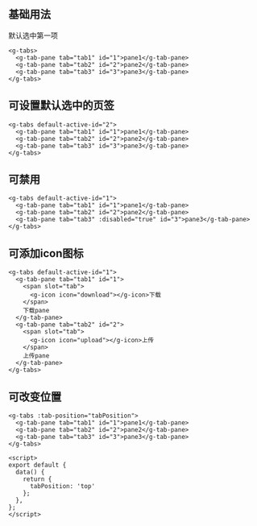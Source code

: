 ## 基础用法

默认选中第一项

<ClientOnly>
  <g-tab-5></g-tab-5>
</ClientOnly>

```vue
<g-tabs>
  <g-tab-pane tab="tab1" id="1">pane1</g-tab-pane>
  <g-tab-pane tab="tab2" id="2">pane2</g-tab-pane>
  <g-tab-pane tab="tab3" id="3">pane3</g-tab-pane>
</g-tabs>
```

## 可设置默认选中的页签

<ClientOnly>
  <g-tab-1></g-tab-1>
</ClientOnly>

```vue
<g-tabs default-active-id="2">
  <g-tab-pane tab="tab1" id="1">pane1</g-tab-pane>
  <g-tab-pane tab="tab2" id="2">pane2</g-tab-pane>
  <g-tab-pane tab="tab3" id="3">pane3</g-tab-pane>
</g-tabs>
```

## 可禁用

<ClientOnly>
  <g-tab-2></g-tab-2>
</ClientOnly>

```vue
<g-tabs default-active-id="1">
  <g-tab-pane tab="tab1" id="1">pane1</g-tab-pane>
  <g-tab-pane tab="tab2" id="2">pane2</g-tab-pane>
  <g-tab-pane tab="tab3" :disabled="true" id="3">pane3</g-tab-pane>
</g-tabs>
```

## 可添加icon图标

<ClientOnly>
  <g-tab-3></g-tab-3>
</ClientOnly>

```vue
<g-tabs default-active-id="1">
  <g-tab-pane tab="tab1" id="1">
    <span slot="tab">
      <g-icon icon="download"></g-icon>下载
    </span>
    下载pane
  </g-tab-pane>
  <g-tab-pane tab="tab2" id="2">
    <span slot="tab">
      <g-icon icon="upload"></g-icon>上传
    </span>
    上传pane
  </g-tab-pane>
</g-tabs>
```

## 可改变位置

<ClientOnly>
  <g-tab-4></g-tab-4>
</ClientOnly>

```vue
<g-tabs :tab-position="tabPosition">
  <g-tab-pane tab="tab1" id="1">pane1</g-tab-pane>
  <g-tab-pane tab="tab2" id="2">pane2</g-tab-pane>
  <g-tab-pane tab="tab3" id="3">pane3</g-tab-pane>
</g-tabs>

<script>
export default {
  data() {
    return {
      tabPosition: 'top'
    };
  },
};
</script>
```